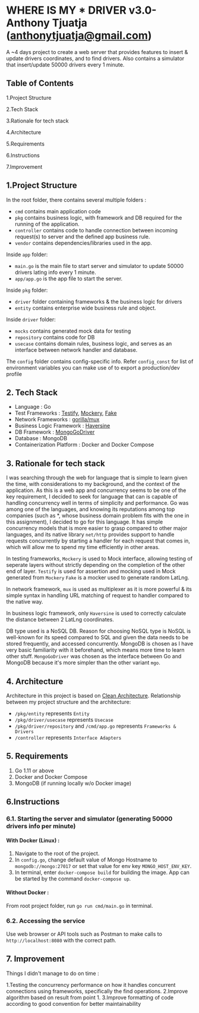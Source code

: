 # WHERE IS MY * DRIVER v3.0- Anthony Tjuatja (anthonytjuatja@gmail.com)

A ~4 days project to create a web server that provides features to insert & update drivers coordinates,
 and to find drivers.
 Also contains a simulator that insert/update 50000 drivers every 1 minute.

## Table of Contents

1.Project Structure

2.Tech Stack

3.Rationale for tech stack

4.Architecture

5.Requirements

6.Instructions

7.Improvement


## 1.Project Structure
In the root folder, there contains several multiple folders :
- `cmd` contains main application code
- `pkg` contains business logic, with framework and DB required for the running of the application.
- `controller` contains code to handle connection between incoming request(s) to server and the defined app business rule.
- `vendor` contains dependencies/libraries used in the app.  

Inside `app` folder:
- `main.go` is the main file to start server and simulator to update 50000 drivers latlng info every 1 minute.
- `app/app.go` is the app file to start the server.

Inside `pkg` folder:
- `driver` folder containing frameworks & the business logic for drivers
- `entity` contains enterprise wide business rule and object.

Inside `driver` folder:
- `mocks` contains generated mock data for testing
- `repository` contains code for DB 
- `usecase` contains domain rules, business logic, and serves as an interface between network handler and database.

The `config` folder contains config-specific info.
Refer `config_const` for list of environment variables you can make use of to export a production/dev profile

## 2. Tech Stack

- Language : Go
- Test Frameworks : [Testify](https://github.com/stretchr/testify), [Mockery](https://github.com/vektra/mockery), [Fake](https://github.com/icrowley/fake)
- Network Frameworks : [gorilla/mux](https://github.com/gorilla/mux) 
- Business Logic Framework : [Haversine](https://github.com/umahmood/haversine)
- DB Framework : [MongoGoDriver](https://github.com/mongodb/mongo-go-driver)
- Database : MongoDB
- Containerization Platform : Docker and Docker Compose
      
 
## 3. Rationale for tech stack

I was searching through the web for language that is simple to learn given the time, with considerations to my background, and the context of the application.
As this is a web app and concurrency seems to be one of the key requirement, I decided to seek for language that can is capable of handling concurrency well in terms of simplicity and performance.
Go was among one of the languages, and knowing its reputations among top companies (such as *, whose business domain problem fits with the one in this assignment), I decided to go for this language. 
It has simple concurrency models that is more easier to grasp compared to other major languages, and its native library `net/http` provides support to handle requests concurrently by starting a handler for each request that comes in,
which will allow me to spend my time efficiently in other areas.

In testing frameworks, `Mockery` is used to Mock interface, allowing testing of seperate layers without strictly depending on the completion of the other end of layer.
`Testify` is used for assertion and mocking used in Mock generated from `Mockery` 
`Fake` is a mocker used to generate random LatLng.

In network framework, `mux` is used as multiplexer as it is more powerful & its simple syntax in handling URL matching of request to handler compared to the native way.

In business logic framework, only `Haversine` is used to correctly calculate the distance between 2 LatLng coordinates.

DB type used is a NoSQL DB. Reason for choosing NoSQL type is NoSQL is well-known for its speed compared to SQL and given the data needs to be stored frequently, and accessed concurrently.
MongoDB is chosen as I have very basic familiarity with it beforehand, which means more time to learn other stuff.
`MongoGoDriver` was chosen as the interface between Go and MongoDB because it's more simpler than the other variant `mgo`.

## 4. Architecture

Architecture in this project is based on [Clean Architecture](https://blog.cleancoder.com/uncle-bob/2012/08/13/the-clean-architecture.html).
Relationship between my project structure and the architecture:
- `/pkg/entity` represents `Entity`
- `/pkg/driver/usecase` represents `Usecase`
- `/pkg/driver/repository` and `/cmd/app.go` represents `Frameworks & Drivers`
- `/controller` represents `Interface Adapters`

## 5. Requirements
1.  Go 1.11 or above
2.  Docker and Docker Compose
3.  MongoDB (if running locally w/o Docker image)

## 6.Instructions


### 6.1. Starting the server and simulator (generating 50000 drivers info per minute)

#### With Docker (Linux) :
1. Navigate to the root of the project.
2. In `config.go`, change default value of Mongo Hostname to `mongodb://mongo:27017` or set that value for env key `MONGO_HOST_ENV_KEY`.
3. In terminal, enter `docker-compose build` for building the image.
App can be started by the command `docker-compose up`.

#### Without Docker :

From root project folder, run `go run cmd/main.go` in terminal.




### 6.2. Accessing the service
Use web browser or API tools such as Postman to make calls to `http://localhost:8080` with the correct path.


## 7. Improvement

Things I didn't manage to do on time :

1.Testing the concurrency performance on how it handles concurrent connections using frameworks, specifically the find operations.
2.Improve algorithm based on result from point 1.
3.Improve formatting of code according to good convention for better maintainability

